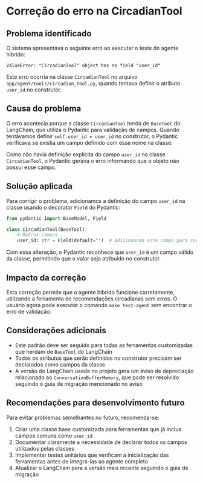 # Correção do erro na CircadianTool

## Problema identificado

O sistema apresentava o seguinte erro ao executar o teste do agente híbrido:

```
ValueError: "CircadianTool" object has no field "user_id"
```

Este erro ocorria na classe `CircadianTool` no arquivo `app/agent/tools/circadian_tool.py`, quando tentava definir o atributo `user_id` no construtor.

## Causa do problema

O erro acontecia porque a classe `CircadianTool` herda de `BaseTool` do LangChain, que utiliza o Pydantic para validação de campos. Quando tentávamos definir `self.user_id = user_id` no construtor, o Pydantic verificava se existia um campo definido com esse nome na classe.

Como não havia definição explícita do campo `user_id` na classe `CircadianTool`, o Pydantic gerava o erro informando que o objeto não possui esse campo.

## Solução aplicada

Para corrigir o problema, adicionamos a definição do campo `user_id` na classe usando o decorator `Field` do Pydantic:

```python
from pydantic import BaseModel, Field

class CircadianTool(BaseTool):
    # Outros campos...
    user_id: str = Field(default="")  # Adicionando este campo para corrigir o erro
```

Com essa alteração, o Pydantic reconhece que `user_id` é um campo válido da classe, permitindo que o valor seja atribuído no construtor.

## Impacto da correção

Esta correção permite que o agente híbrido funcione corretamente, utilizando a ferramenta de recomendações circadianas sem erros. O usuário agora pode executar o comando `make test-agent` sem encontrar o erro de validação.

## Considerações adicionais

- Este padrão deve ser seguido para todas as ferramentas customizadas que herdam de `BaseTool` do LangChain
- Todos os atributos que serão definidos no construtor precisam ser declarados como campos da classe
- A versão do LangChain usada no projeto gera um aviso de depreciação relacionado ao `ConversationBufferMemory`, que pode ser resolvido seguindo o guia de migração mencionado no aviso

## Recomendações para desenvolvimento futuro

Para evitar problemas semelhantes no futuro, recomenda-se:

1. Criar uma classe base customizada para ferramentas que já inclua campos comuns como `user_id`
2. Documentar claramente a necessidade de declarar todos os campos utilizados pelas classes
3. Implementar testes unitários que verificam a inicialização das ferramentas antes de integrá-las ao agente completo
4. Atualizar o LangChain para a versão mais recente seguindo o guia de migração
